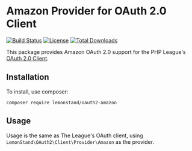# Amazon Provider for OAuth 2.0 Client

[![Build Status](https://img.shields.io/travis/lemonstand/oauth2-amazon.svg)](https://travis-ci.org/lemonstand/oauth2-amazon)
[![License](https://img.shields.io/packagist/l/lemonstand/oauth2-amazon.svg)](https://github.com/lemonstand/oauth2-amazon/blob/master/LICENSE)
[![Total Downloads](https://poser.pugx.org/lemonstand/oauth2-amazon/downloads.svg)](https://packagist.org/packages/lemonstand/oauth2-amazon)

This package provides Amazon OAuth 2.0 support for the PHP League's [OAuth 2.0 Client](https://github.com/thephpleague/oauth2-client).

## Installation

To install, use composer:

```
composer require lemonstand/oauth2-amazon
```

## Usage

Usage is the same as The League's OAuth client, using `LemonStand\OAuth2\Client\Provider\Amazon` as the provider.
